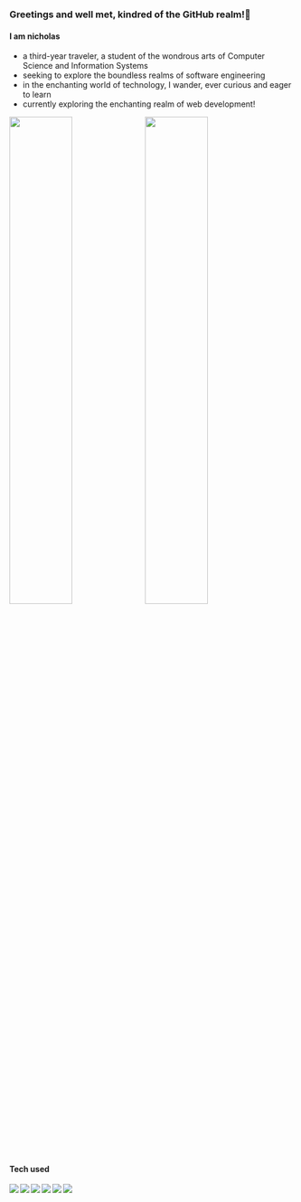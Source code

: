 ### Greetings and well met, kindred of the GitHub realm!👋
#### I am nicholas
<ul>
 <li>a third-year traveler, a student of the wondrous arts of Computer Science and Information Systems</li>
 <li>seeking to explore the boundless realms of software engineering</li>
 <li>in the enchanting world of technology, I wander, ever curious and eager to learn</li>
 <li>currently exploring the enchanting realm of web development!</li>
</ul>
<img align="left" width="47%" src="https://github-readme-stats.vercel.app/api?username=nicholas-hgit&show_icons=true&theme=radical&rank_icon=github" />
<img  width="47%" src="https://github-readme-stats.vercel.app/api/top-langs/?username=nicholas-hgit&hide_progress=true&theme=radical"/>
<br>

#### Tech used

<img align="left" src="https://img.shields.io/badge/Java-ED8B00?style=for-the-badge&logo=openjdk&logoColor=white" />
<img align="left" src="https://img.shields.io/badge/MySQL-005C84?style=for-the-badge&logo=mysql&logoColor=white" />
<img align="left" src="https://img.shields.io/badge/Firebase-039BE5?style=for-the-badge&logo=Firebase&logoColor=white" />
<img align="left" src="https://img.shields.io/badge/Figma-F24E1E?style=for-the-badge&logo=figma&logoColor=white" />
<img align="left" src="https://img.shields.io/badge/IntelliJ_IDEA-000000.svg?style=for-the-badge&logo=intellij-idea&logoColor=white " />
<img align="left" src="https://img.shields.io/badge/GIT-E44C30?style=for-the-badge&logo=git&logoColor=white" />
 
 
